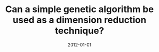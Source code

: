 ---
# Documentation: https://wowchemy.com/docs/managing-content/

title: Can a simple genetic algorithm be used as a dimension reduction technique?
subtitle: ''
summary: ''
authors:
- kwasnicka
- Paweł Siemionko
tags: []
categories: []
date: '2012-01-01'
lastmod: 2022-10-07T05:01:28Z
featured: false
draft: false

# Featured image
# To use, add an image named `featured.jpg/png` to your page's folder.
# Focal points: Smart, Center, TopLeft, Top, TopRight, Left, Right, BottomLeft, Bottom, BottomRight.
image:
  caption: ''
  focal_point: ''
  preview_only: false

# Projects (optional).
#   Associate this post with one or more of your projects.
#   Simply enter your project's folder or file name without extension.
#   E.g. `projects = ["internal-project"]` references `content/project/deep-learning/index.md`.
#   Otherwise, set `projects = []`.
projects: []
publishDate: '2022-10-07T05:01:27.792766Z'
publication_types:
- '1'
abstract: ''
publication: '*Mendel 2012 : 18th International Conference on Soft Computing*'
---